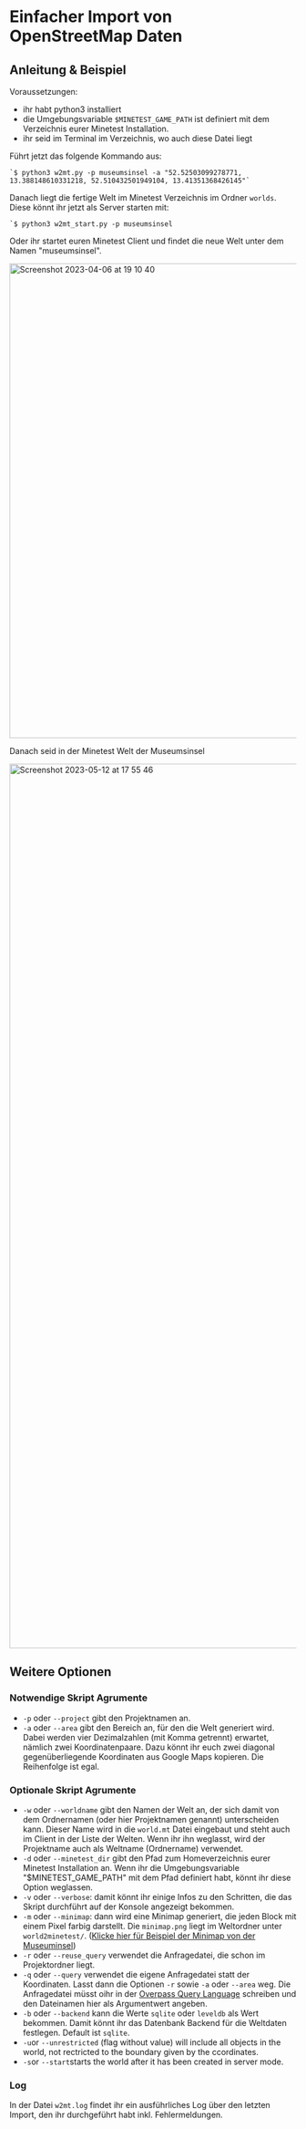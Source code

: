 # Einfacher Import von OpenStreetMap Daten

## Anleitung & Beispiel

Voraussetzungen:
- ihr habt python3 installiert
- die Umgebungsvariable `$MINETEST_GAME_PATH` ist definiert mit dem Verzeichnis eurer Minetest Installation. 
- ihr seid im Terminal im Verzeichnis, wo auch diese Datei liegt

Führt jetzt das folgende Kommando aus:
	
	`$ python3 w2mt.py -p museumsinsel -a "52.52503099278771, 13.388148610331218, 52.510432501949104, 13.41351368426145"`

Danach liegt die fertige Welt im Minetest Verzeichnis im Ordner `worlds`. Diese könnt ihr jetzt als Server starten mit:

	`$ python3 w2mt_start.py -p museumsinsel

Oder ihr startet euren Minetest Client und findet die neue Welt unter dem Namen "museumsinsel".

<img width="833" alt="Screenshot 2023-04-06 at 19 10 40" src="https://user-images.githubusercontent.com/60585/230460582-b54b61b6-31bb-4ea6-b1a4-3e70142d3be0.png">


Danach seid in der Minetest Welt der Museumsinsel

<img width="1552" alt="Screenshot 2023-05-12 at 17 55 46" src="https://github.com/holgerm/world2minetest/assets/60585/bc82f841-e4fc-49be-9714-9ad760cd0c3e">




## Weitere Optionen

### Notwendige Skript Agrumente

- `-p` oder `--project` gibt den Projektnamen an. 
- `-a` oder `--area` gibt den Bereich an, für den die Welt generiert wird. Dabei werden vier Dezimalzahlen (mit Komma getrennt) erwartet, nämlich zwei Koordinatenpaare. Dazu könnt ihr euch zwei diagonal gegenüberliegende Koordinaten aus Google Maps kopieren. Die Reihenfolge ist egal.

### Optionale Skript Agrumente

- `-w` oder `--worldname` gibt den Namen der Welt an, der sich damit von dem Ordnernamen (oder hier Projektnamen genannt) unterscheiden kann. Dieser Name wird in die `world.mt` Datei eingebaut und steht auch im Client in der Liste der Welten. Wenn ihr ihn weglasst, wird der Projektname auch als Weltname (Ordnername) verwendet.
- `-d` oder `--minetest_dir` gibt den Pfad zum Homeverzeichnis eurer Minetest Installation an. Wenn ihr die Umgebungsvariable "$MINETEST_GAME_PATH" mit dem Pfad definiert habt, könnt ihr diese Option weglassen.
- `-v` oder `--verbose`: damit könnt ihr einige Infos zu den Schritten, die das Skript durchführt auf der Konsole angezeigt bekommen.
- `-m` oder `--minimap`: dann wird eine Minimap generiert, die jeden Block mit einem Pixel farbig darstellt. Die `minimap.png` liegt im Weltordner unter `world2minetest/`. ([Klicke hier für Beispiel der Minimap von der Museuminsel](https://user-images.githubusercontent.com/60585/235302579-208e17e8-91c9-48de-b638-9d24772f33b8.png))
- `-r` oder `--reuse_query` verwendet die Anfragedatei, die schon im Projektordner liegt.
- `-q` oder `--query` verwendet die eigene Anfragedatei statt der Koordinaten. Lasst dann die Optionen `-r` sowie `-a` oder `--area` weg. Die Anfragedatei müsst oihr in der [Overpass Query Language](https://wiki.openstreetmap.org/wiki/Overpass_API/Overpass_QL) schreiben und den Dateinamen hier als Argumentwert angeben.
- `-b` oder `--backend` kann die Werte `sqlite` oder `leveldb` als Wert bekommen. Damit könnt ihr das Datenbank Backend für die Weltdaten festlegen. Default ist `sqlite`.
- `-u`or `--unrestricted` (flag without value) will include all objects in the world, not rectricted to the boundary given by the ccordinates.
- `-s`or `--start`starts the world after it has been created in server mode.


### Log

In der Datei `w2mt.log` findet ihr ein ausführliches Log über den letzten Import, den ihr durchgeführt habt inkl. Fehlermeldungen.

